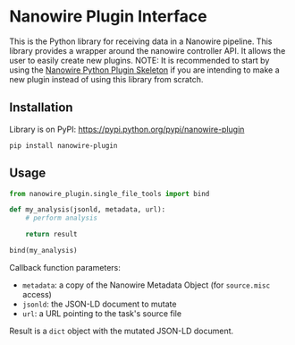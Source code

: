 # Nanowire Plugin Interface

This is the Python library for receiving data in a Nanowire pipeline. This library provides a wrapper around the nanowire controller API. It allows the user to easily create new plugins. NOTE: It is recommended to start by using the [Nanowire Python Plugin Skeleton](https://github.com/SpotlightData/nanowire-python-plugin-skeleton) if you are intending to make a new plugin instead of using this library from scratch.

## Installation

Library is on PyPI: https://pypi.python.org/pypi/nanowire-plugin

`pip install nanowire-plugin`

## Usage

```python
from nanowire_plugin.single_file_tools import bind

def my_analysis(jsonld, metadata, url):
    # perform analysis

    return result

bind(my_analysis)
```

Callback function parameters:

- `metadata`: a copy of the Nanowire Metadata Object (for `source.misc` access)
- `jsonld`: the JSON-LD document to mutate
- `url`: a URL pointing to the task's source file

Result is a `dict` object with the mutated JSON-LD document.
